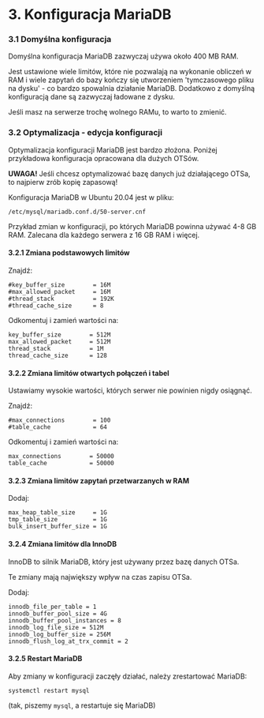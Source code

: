 # 3. Konfiguracja MariaDB

### 3.1 Domyślna konfiguracja

Domyślna konfiguracja MariaDB zazwyczaj używa około 400 MB RAM.

Jest ustawione wiele limitów, które nie pozwalają na wykonanie obliczeń w RAM i
wiele zapytań do bazy kończy się utworzeniem 'tymczasowego pliku na dysku' -
co bardzo spowalnia działanie MariaDB.
Dodatkowo z domyślną konfiguracją dane są zazwyczaj ładowane z dysku.

Jeśli masz na serwerze trochę wolnego RAMu, to warto to zmienić.

### 3.2 Optymalizacja - edycja konfiguracji

Optymalizacja konfiguracji MariaDB jest bardzo złożona.
Poniżej przykładowa konfiguracja opracowana dla dużych OTSów.

__UWAGA!__
Jeśli chcesz optymalizować bazę danych już działającego OTSa,
to najpierw zrób kopię zapasową!

Konfiguracja MariaDB w Ubuntu 20.04 jest w pliku:
```
/etc/mysql/mariadb.conf.d/50-server.cnf
```
Przykład zmian w konfiguracji, po których MariaDB powinna używać 4-8 GB RAM.
Zalecana dla każdego serwera z 16 GB RAM i więcej.

#### 3.2.1 Zmiana podstawowych limitów

Znajdź:
```
#key_buffer_size        = 16M
#max_allowed_packet     = 16M
#thread_stack           = 192K
#thread_cache_size      = 8
```
Odkomentuj i zamień wartości na:
```
key_buffer_size        = 512M
max_allowed_packet     = 512M
thread_stack           = 1M
thread_cache_size      = 128
```

#### 3.2.2 Zmiana limitów otwartych połączeń i tabel

Ustawiamy wysokie wartości, których serwer nie powinien nigdy osiągnąć. 

Znajdź:
```
#max_connections        = 100
#table_cache            = 64
```
Odkomentuj i zamień wartości na:
```
max_connections        = 50000
table_cache            = 50000
```

#### 3.2.3 Zmiana limitów zapytań przetwarzanych w RAM

Dodaj:
```
max_heap_table_size     = 1G
tmp_table_size          = 1G
bulk_insert_buffer_size = 1G
```

#### 3.2.4 Zmiana limitów dla InnoDB

InnoDB to silnik MariaDB, który jest używany przez bazę danych OTSa.

Te zmiany mają największy wpływ na czas zapisu OTSa.

Dodaj:
```
innodb_file_per_table = 1
innodb_buffer_pool_size = 4G
innodb_buffer_pool_instances = 8
innodb_log_file_size = 512M
innodb_log_buffer_size = 256M
innodb_flush_log_at_trx_commit = 2
```

#### 3.2.5 Restart MariaDB

Aby zmiany w konfiguracji zaczęły działać, należy zrestartować MariaDB:
```
systemctl restart mysql
```
(tak, piszemy `mysql`, a restartuje się MariaDB)
